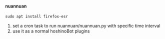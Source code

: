#### nuannuan
```
sudo apt install firefox-esr
```
1. set a cron task to run nuannuan/nuannuan.py with specific time interval
2. use it as a normal hoshinoBot plugins